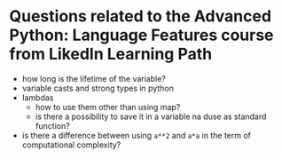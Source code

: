 # Questions related to the Advanced Python: Language Features course from LikedIn Learning Path

* how long is the lifetime of the variable? 
* variable casts and strong types in python
* lambdas 
    * how to use them other than using map?
    * is there a possibility to save it in a variable na duse as standard function?
* is there a difference between using `a**2` and `a*a` in the term of computational complexity?
